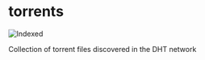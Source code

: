 torrents 
========
![Indexed](https://img.shields.io/badge/indexed-171256-blue)

Collection of torrent files discovered in the DHT network
